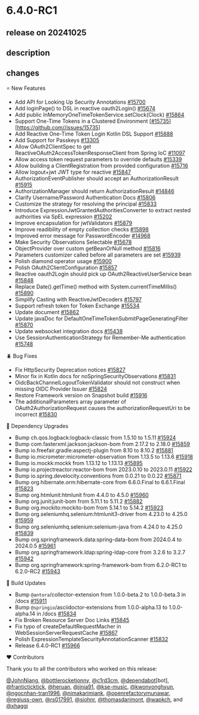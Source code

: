 # 6.4.0-RC1

## release on 20241025
## description
## changes
⭐ New Features

* Add API for Looking Up Security Annotations <a href="https://github.com/spring-projects/spring-security/issues/15700" data-hovercard-type="issue" data-hovercard-url="/spring-projects/spring-security/issues/15700/hovercard">#15700</a>
* Add loginPage() to DSL in reactive oauth2Login() <a href="https://github.com/spring-projects/spring-security/issues/15674" data-hovercard-type="issue" data-hovercard-url="/spring-projects/spring-security/issues/15674/hovercard">#15674</a>
* Add public InMemoryOneTimeTokenService.setClock(Clock) <a href="https://github.com/spring-projects/spring-security/pull/15864" data-hovercard-type="pull_request" data-hovercard-url="/spring-projects/spring-security/pull/15864/hovercard">#15864</a>
* Support One-Time Tokens in a Clustered Environment [<a class="issue-link js-issue-link" data-error-text="Failed to load title" data-id="2505584287" data-permission-text="Title is private" data-url="https://github.com/spring-projects/spring-security/issues/15735" data-hovercard-type="issue" data-hovercard-url="/spring-projects/spring-security/issues/15735/hovercard" href="https://github.com/spring-projects/spring-security/issues/15735">#15735</a>][https://github.com/<a class="issue-link js-issue-link" data-error-text="Failed to load title" data-id="2505584287" data-permission-text="Title is private" data-url="https://github.com/spring-projects/spring-security/issues/15735" data-hovercard-type="issue" data-hovercard-url="/spring-projects/spring-security/issues/15735/hovercard" href="https://github.com/spring-projects/spring-security/issues/15735">/issues/15735</a>]
* Add Reactive One-Time Token Login Kotlin DSL Support <a href="https://github.com/spring-projects/spring-security/pull/15888" data-hovercard-type="pull_request" data-hovercard-url="/spring-projects/spring-security/pull/15888/hovercard">#15888</a>
* Add Support for Passkeys <a href="https://github.com/spring-projects/spring-security/issues/13305" data-hovercard-type="issue" data-hovercard-url="/spring-projects/spring-security/issues/13305/hovercard">#13305</a>
* Allow OAuth2ClientSpec to get ReactiveOAuth2AccessTokenResponseClient from Spring IoC <a href="https://github.com/spring-projects/spring-security/issues/11097" data-hovercard-type="issue" data-hovercard-url="/spring-projects/spring-security/issues/11097/hovercard">#11097</a>
* Allow access token request parameters to override defaults <a href="https://github.com/spring-projects/spring-security/pull/15339" data-hovercard-type="pull_request" data-hovercard-url="/spring-projects/spring-security/pull/15339/hovercard">#15339</a>
* Allow building a ClientRegistration from provided configuration <a href="https://github.com/spring-projects/spring-security/pull/15716" data-hovercard-type="pull_request" data-hovercard-url="/spring-projects/spring-security/pull/15716/hovercard">#15716</a>
* Allow logout+jwt JWT type for reactive <a href="https://github.com/spring-projects/spring-security/pull/15847" data-hovercard-type="pull_request" data-hovercard-url="/spring-projects/spring-security/pull/15847/hovercard">#15847</a>
* AuthorizationEventPublisher should accept an AuthorizationResult <a href="https://github.com/spring-projects/spring-security/issues/15915" data-hovercard-type="issue" data-hovercard-url="/spring-projects/spring-security/issues/15915/hovercard">#15915</a>
* AuthorizationManager should return AuthorizationResult <a href="https://github.com/spring-projects/spring-security/pull/14846" data-hovercard-type="pull_request" data-hovercard-url="/spring-projects/spring-security/pull/14846/hovercard">#14846</a>
* Clarify Username/Password Authentication Docs <a href="https://github.com/spring-projects/spring-security/pull/15806" data-hovercard-type="pull_request" data-hovercard-url="/spring-projects/spring-security/pull/15806/hovercard">#15806</a>
* Customize the strategy for resolving the principal <a href="https://github.com/spring-projects/spring-security/pull/15833" data-hovercard-type="pull_request" data-hovercard-url="/spring-projects/spring-security/pull/15833/hovercard">#15833</a>
* Introduce ExpressionJwtGrantedAuthoritiesConverter to extract nested authorities via SpEL expression <a href="https://github.com/spring-projects/spring-security/pull/15202" data-hovercard-type="pull_request" data-hovercard-url="/spring-projects/spring-security/pull/15202/hovercard">#15202</a>
* Improve encapsulation for jwtValidators <a href="https://github.com/spring-projects/spring-security/pull/15879" data-hovercard-type="pull_request" data-hovercard-url="/spring-projects/spring-security/pull/15879/hovercard">#15879</a>
* Improve readibility of empty collection checks <a href="https://github.com/spring-projects/spring-security/pull/15898" data-hovercard-type="pull_request" data-hovercard-url="/spring-projects/spring-security/pull/15898/hovercard">#15898</a>
* Improved error message for PasswordEncoder <a href="https://github.com/spring-projects/spring-security/pull/14968" data-hovercard-type="pull_request" data-hovercard-url="/spring-projects/spring-security/pull/14968/hovercard">#14968</a>
* Make Security Observations Selectable <a href="https://github.com/spring-projects/spring-security/issues/15678" data-hovercard-type="issue" data-hovercard-url="/spring-projects/spring-security/issues/15678/hovercard">#15678</a>
* ObjectProvider over custom getBeanOrNull method <a href="https://github.com/spring-projects/spring-security/pull/15816" data-hovercard-type="pull_request" data-hovercard-url="/spring-projects/spring-security/pull/15816/hovercard">#15816</a>
* Parameters customizer called before all parameters are set <a href="https://github.com/spring-projects/spring-security/issues/15939" data-hovercard-type="issue" data-hovercard-url="/spring-projects/spring-security/issues/15939/hovercard">#15939</a>
* Polish diamond operator usage <a href="https://github.com/spring-projects/spring-security/pull/15900" data-hovercard-type="pull_request" data-hovercard-url="/spring-projects/spring-security/pull/15900/hovercard">#15900</a>
* Polish OAuth2ClientConfiguration <a href="https://github.com/spring-projects/spring-security/pull/15857" data-hovercard-type="pull_request" data-hovercard-url="/spring-projects/spring-security/pull/15857/hovercard">#15857</a>
* Reactive oauth2Login should pick up OAuth2ReactiveUserService bean <a href="https://github.com/spring-projects/spring-security/pull/15848" data-hovercard-type="pull_request" data-hovercard-url="/spring-projects/spring-security/pull/15848/hovercard">#15848</a>
* Replace Date().getTime() method with System.currentTimeMillis() <a href="https://github.com/spring-projects/spring-security/pull/15890" data-hovercard-type="pull_request" data-hovercard-url="/spring-projects/spring-security/pull/15890/hovercard">#15890</a>
* Simplify Casting with ReactiveJwtDecoders <a href="https://github.com/spring-projects/spring-security/pull/15797" data-hovercard-type="pull_request" data-hovercard-url="/spring-projects/spring-security/pull/15797/hovercard">#15797</a>
* Support refresh token for Token Exchange <a href="https://github.com/spring-projects/spring-security/issues/15534" data-hovercard-type="issue" data-hovercard-url="/spring-projects/spring-security/issues/15534/hovercard">#15534</a>
* Update document <a href="https://github.com/spring-projects/spring-security/pull/15862" data-hovercard-type="pull_request" data-hovercard-url="/spring-projects/spring-security/pull/15862/hovercard">#15862</a>
* Update javaDoc for DefaultOneTimeTokenSubmitPageGeneratingFilter <a href="https://github.com/spring-projects/spring-security/pull/15870" data-hovercard-type="pull_request" data-hovercard-url="/spring-projects/spring-security/pull/15870/hovercard">#15870</a>
* Update websocket integration docs <a href="https://github.com/spring-projects/spring-security/pull/15438" data-hovercard-type="pull_request" data-hovercard-url="/spring-projects/spring-security/pull/15438/hovercard">#15438</a>
* Use SessionAuthenticationStrategy for Remember-Me authentication <a href="https://github.com/spring-projects/spring-security/pull/15748" data-hovercard-type="pull_request" data-hovercard-url="/spring-projects/spring-security/pull/15748/hovercard">#15748</a>

🪲 Bug Fixes

* Fix HttpSecurity Deprecation notices <a href="https://github.com/spring-projects/spring-security/pull/15827" data-hovercard-type="pull_request" data-hovercard-url="/spring-projects/spring-security/pull/15827/hovercard">#15827</a>
* Minor fix in Kotlin docs for noSpringSecurityObservations <a href="https://github.com/spring-projects/spring-security/pull/15831" data-hovercard-type="pull_request" data-hovercard-url="/spring-projects/spring-security/pull/15831/hovercard">#15831</a>
* OidcBackChannelLogoutTokenValidator should not construct when missing OIDC Provider Issuer <a href="https://github.com/spring-projects/spring-security/pull/15824" data-hovercard-type="pull_request" data-hovercard-url="/spring-projects/spring-security/pull/15824/hovercard">#15824</a>
* Restore Framework version on Snapshot build <a href="https://github.com/spring-projects/spring-security/issues/15916" data-hovercard-type="issue" data-hovercard-url="/spring-projects/spring-security/issues/15916/hovercard">#15916</a>
* The additionalParameters array parameter of OAuth2AuthorizationRequest causes the authorizationRequestUri to be incorrect <a href="https://github.com/spring-projects/spring-security/issues/15830" data-hovercard-type="issue" data-hovercard-url="/spring-projects/spring-security/issues/15830/hovercard">#15830</a>

🔨 Dependency Upgrades

* Bump ch.qos.logback:logback-classic from 1.5.10 to 1.5.11 <a href="https://github.com/spring-projects/spring-security/pull/15924" data-hovercard-type="pull_request" data-hovercard-url="/spring-projects/spring-security/pull/15924/hovercard">#15924</a>
* Bump com.fasterxml.jackson:jackson-bom from 2.17.2 to 2.18.0 <a href="https://github.com/spring-projects/spring-security/pull/15859" data-hovercard-type="pull_request" data-hovercard-url="/spring-projects/spring-security/pull/15859/hovercard">#15859</a>
* Bump io.freefair.gradle:aspectj-plugin from 8.10 to 8.10.2 <a href="https://github.com/spring-projects/spring-security/pull/15881" data-hovercard-type="pull_request" data-hovercard-url="/spring-projects/spring-security/pull/15881/hovercard">#15881</a>
* Bump io.micrometer:micrometer-observation from 1.13.5 to 1.13.6 <a href="https://github.com/spring-projects/spring-security/pull/15918" data-hovercard-type="pull_request" data-hovercard-url="/spring-projects/spring-security/pull/15918/hovercard">#15918</a>
* Bump io.mockk:mockk from 1.13.12 to 1.13.13 <a href="https://github.com/spring-projects/spring-security/pull/15895" data-hovercard-type="pull_request" data-hovercard-url="/spring-projects/spring-security/pull/15895/hovercard">#15895</a>
* Bump io.projectreactor:reactor-bom from 2023.0.10 to 2023.0.11 <a href="https://github.com/spring-projects/spring-security/pull/15922" data-hovercard-type="pull_request" data-hovercard-url="/spring-projects/spring-security/pull/15922/hovercard">#15922</a>
* Bump io.spring.develocity.conventions from 0.0.21 to 0.0.22 <a href="https://github.com/spring-projects/spring-security/pull/15871" data-hovercard-type="pull_request" data-hovercard-url="/spring-projects/spring-security/pull/15871/hovercard">#15871</a>
* Bump org.hibernate.orm:hibernate-core from 6.6.0.Final to 6.6.1.Final <a href="https://github.com/spring-projects/spring-security/pull/15823" data-hovercard-type="pull_request" data-hovercard-url="/spring-projects/spring-security/pull/15823/hovercard">#15823</a>
* Bump org.htmlunit:htmlunit from 4.4.0 to 4.5.0 <a href="https://github.com/spring-projects/spring-security/pull/15960" data-hovercard-type="pull_request" data-hovercard-url="/spring-projects/spring-security/pull/15960/hovercard">#15960</a>
* Bump org.junit:junit-bom from 5.11.1 to 5.11.2 <a href="https://github.com/spring-projects/spring-security/pull/15882" data-hovercard-type="pull_request" data-hovercard-url="/spring-projects/spring-security/pull/15882/hovercard">#15882</a>
* Bump org.mockito:mockito-bom from 5.14.1 to 5.14.2 <a href="https://github.com/spring-projects/spring-security/pull/15923" data-hovercard-type="pull_request" data-hovercard-url="/spring-projects/spring-security/pull/15923/hovercard">#15923</a>
* Bump org.seleniumhq.selenium:htmlunit3-driver from 4.23.0 to 4.25.0 <a href="https://github.com/spring-projects/spring-security/pull/15959" data-hovercard-type="pull_request" data-hovercard-url="/spring-projects/spring-security/pull/15959/hovercard">#15959</a>
* Bump org.seleniumhq.selenium:selenium-java from 4.24.0 to 4.25.0 <a href="https://github.com/spring-projects/spring-security/pull/15839" data-hovercard-type="pull_request" data-hovercard-url="/spring-projects/spring-security/pull/15839/hovercard">#15839</a>
* Bump org.springframework.data:spring-data-bom from 2024.0.4 to 2024.0.5 <a href="https://github.com/spring-projects/spring-security/pull/15961" data-hovercard-type="pull_request" data-hovercard-url="/spring-projects/spring-security/pull/15961/hovercard">#15961</a>
* Bump org.springframework.ldap:spring-ldap-core from 3.2.6 to 3.2.7 <a href="https://github.com/spring-projects/spring-security/pull/15942" data-hovercard-type="pull_request" data-hovercard-url="/spring-projects/spring-security/pull/15942/hovercard">#15942</a>
* Bump org.springframework:spring-framework-bom from 6.2.0-RC1 to 6.2.0-RC2 <a href="https://github.com/spring-projects/spring-security/pull/15943" data-hovercard-type="pull_request" data-hovercard-url="/spring-projects/spring-security/pull/15943/hovercard">#15943</a>

🔩 Build Updates

* Bump <code>@antora</code>/collector-extension from 1.0.0-beta.2 to 1.0.0-beta.3 in /docs <a href="https://github.com/spring-projects/spring-security/pull/15911" data-hovercard-type="pull_request" data-hovercard-url="/spring-projects/spring-security/pull/15911/hovercard">#15911</a>
* Bump <code>@springio</code>/asciidoctor-extensions from 1.0.0-alpha.13 to 1.0.0-alpha.14 in /docs <a href="https://github.com/spring-projects/spring-security/pull/15834" data-hovercard-type="pull_request" data-hovercard-url="/spring-projects/spring-security/pull/15834/hovercard">#15834</a>
* Fix Broken Resource Server Doc Links <a href="https://github.com/spring-projects/spring-security/pull/15845" data-hovercard-type="pull_request" data-hovercard-url="/spring-projects/spring-security/pull/15845/hovercard">#15845</a>
* Fix typo of createDefaultRequestMacher in WebSessionServerRequestCache <a href="https://github.com/spring-projects/spring-security/pull/15867" data-hovercard-type="pull_request" data-hovercard-url="/spring-projects/spring-security/pull/15867/hovercard">#15867</a>
* Polish ExpressionTemplateSecurityAnnotationScanner <a href="https://github.com/spring-projects/spring-security/pull/15832" data-hovercard-type="pull_request" data-hovercard-url="/spring-projects/spring-security/pull/15832/hovercard">#15832</a>
* Release 6.4.0-RC1 <a href="https://github.com/spring-projects/spring-security/issues/15966" data-hovercard-type="issue" data-hovercard-url="/spring-projects/spring-security/issues/15966/hovercard">#15966</a>

❤️ Contributors

Thank you to all the contributors who worked on this release:

<a class="user-mention notranslate" data-hovercard-type="user" data-hovercard-url="/users/JohnNiang/hovercard" data-octo-click="hovercard-link-click" data-octo-dimensions="link_type:self" href="https://github.com/JohnNiang">@JohnNiang</a>, <a class="user-mention notranslate" data-hovercard-type="user" data-hovercard-url="/users/bottlerocketjonny/hovercard" data-octo-click="hovercard-link-click" data-octo-dimensions="link_type:self" href="https://github.com/bottlerocketjonny">@bottlerocketjonny</a>, <a class="user-mention notranslate" data-hovercard-type="user" data-hovercard-url="/users/c1rd3cm/hovercard" data-octo-click="hovercard-link-click" data-octo-dimensions="link_type:self" href="https://github.com/c1rd3cm">@c1rd3cm</a>, <a class="user-mention notranslate" data-hovercard-type="organization" data-hovercard-url="/orgs/dependabot/hovercard" data-octo-click="hovercard-link-click" data-octo-dimensions="link_type:self" href="https://github.com/dependabot">@dependabot</a>[bot], <a class="user-mention notranslate" data-hovercard-type="user" data-hovercard-url="/users/franticticktick/hovercard" data-octo-click="hovercard-link-click" data-octo-dimensions="link_type:self" href="https://github.com/franticticktick">@franticticktick</a>, <a class="user-mention notranslate" data-hovercard-type="user" data-hovercard-url="/users/heruan/hovercard" data-octo-click="hovercard-link-click" data-octo-dimensions="link_type:self" href="https://github.com/heruan">@heruan</a>, <a class="user-mention notranslate" data-hovercard-type="user" data-hovercard-url="/users/jinia91/hovercard" data-octo-click="hovercard-link-click" data-octo-dimensions="link_type:self" href="https://github.com/jinia91">@jinia91</a>, <a class="user-mention notranslate" data-hovercard-type="user" data-hovercard-url="/users/kse-music/hovercard" data-octo-click="hovercard-link-click" data-octo-dimensions="link_type:self" href="https://github.com/kse-music">@kse-music</a>, <a class="user-mention notranslate" data-hovercard-type="user" data-hovercard-url="/users/kwonyonghyun/hovercard" data-octo-click="hovercard-link-click" data-octo-dimensions="link_type:self" href="https://github.com/kwonyonghyun">@kwonyonghyun</a>, <a class="user-mention notranslate" data-hovercard-type="user" data-hovercard-url="/users/ngocnhan-tran1996/hovercard" data-octo-click="hovercard-link-click" data-octo-dimensions="link_type:self" href="https://github.com/ngocnhan-tran1996">@ngocnhan-tran1996</a>, <a class="user-mention notranslate" data-hovercard-type="user" data-hovercard-url="/users/nimakarimiank/hovercard" data-octo-click="hovercard-link-click" data-octo-dimensions="link_type:self" href="https://github.com/nimakarimiank">@nimakarimiank</a>, <a class="user-mention notranslate" data-hovercard-type="user" data-hovercard-url="/users/openrefactorymunawar/hovercard" data-octo-click="hovercard-link-click" data-octo-dimensions="link_type:self" href="https://github.com/openrefactorymunawar">@openrefactorymunawar</a>, <a class="user-mention notranslate" data-hovercard-type="user" data-hovercard-url="/users/regiuss-own/hovercard" data-octo-click="hovercard-link-click" data-octo-dimensions="link_type:self" href="https://github.com/regiuss-own">@regiuss-own</a>, <a class="user-mention notranslate" data-hovercard-type="user" data-hovercard-url="/users/rs017991/hovercard" data-octo-click="hovercard-link-click" data-octo-dimensions="link_type:self" href="https://github.com/rs017991">@rs017991</a>, <a class="user-mention notranslate" data-hovercard-type="user" data-hovercard-url="/users/sjohnr/hovercard" data-octo-click="hovercard-link-click" data-octo-dimensions="link_type:self" href="https://github.com/sjohnr">@sjohnr</a>, <a class="user-mention notranslate" data-hovercard-type="user" data-hovercard-url="/users/thomasdarimont/hovercard" data-octo-click="hovercard-link-click" data-octo-dimensions="link_type:self" href="https://github.com/thomasdarimont">@thomasdarimont</a>, <a class="user-mention notranslate" data-hovercard-type="user" data-hovercard-url="/users/wapkch/hovercard" data-octo-click="hovercard-link-click" data-octo-dimensions="link_type:self" href="https://github.com/wapkch">@wapkch</a>, and <a class="user-mention notranslate" data-hovercard-type="user" data-hovercard-url="/users/xhaggi/hovercard" data-octo-click="hovercard-link-click" data-octo-dimensions="link_type:self" href="https://github.com/xhaggi">@xhaggi</a>

